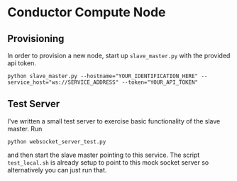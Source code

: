# Conductor Compute Node

## Provisioning
In order to provision a new node, start up `slave_master.py` with the provided api token.

```
python slave_master.py --hostname="YOUR_IDENTIFICATION_HERE" --service_host="ws://SERVICE_ADDRESS" --token="YOUR_API_TOKEN"
```

## Test Server
I've written a small test server to exercise basic functionality of the slave master. Run

```
python websocket_server_test.py
```

and then start the slave master pointing to this service. The script `test_local.sh` is already setup to point to this mock socket server so alternatively you can just run that.
